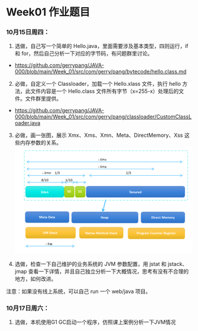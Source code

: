# Week01 作业题目

### 10月15日周四：

1. 选做，自己写一个简单的 Hello.java，里面需要涉及基本类型，四则运行，if 和 for，然后自己分析一下对应的字节码，有问题群里讨论。
- https://github.com/gerrypang/JAVA-000/blob/main/Week_01/src/com/gerry/pang/bytecode/hello.class.md

2. 必做，自定义一个 Classloader，加载一个 Hello.xlass 文件，执行 hello 方法，此文件内容是一个 Hello.class 文件所有字节（x=255-x）处理后的文件。文件群里提供。
- https://github.com/gerrypang/JAVA-000/blob/main/Week_01/src/com/gerry/pang/classloader/CustomClassLoader.java

3. 必做，画一张图，展示 Xmx、Xms、Xmn、Meta、DirectMemory、Xss 这些内存参数的关系。
![](https://github.com/gerrypang/JAVA-000/blob/main/Week_01/jvm.png)

4. ️选做，检查一下自己维护的业务系统的 JVM 参数配置，用 jstat 和 jstack、jmap 查看一下详情，并且自己独立分析一下大概情况，思考有没有不合理的地方，如何改进。

注意：如果没有线上系统，可以自己 run 一个 web/java 项目。

### 10月17日周六：
1. 选做，本机使用G1 GC启动一个程序，仿照课上案例分析一下JVM情况
